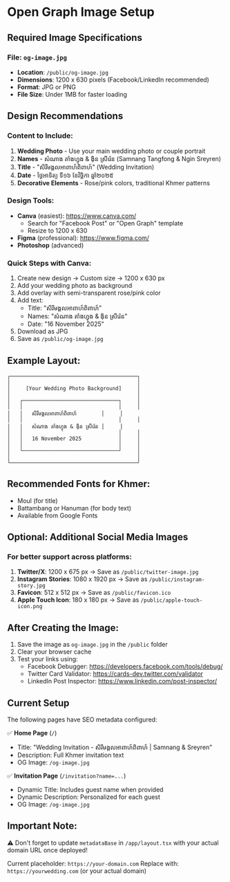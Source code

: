 # Open Graph Image Setup

## Required Image Specifications

### File: `og-image.jpg`
- **Location**: `/public/og-image.jpg`
- **Dimensions**: 1200 x 630 pixels (Facebook/LinkedIn recommended)
- **Format**: JPG or PNG
- **File Size**: Under 1MB for faster loading

## Design Recommendations

### Content to Include:
1. **Wedding Photo** - Use your main wedding photo or couple portrait
2. **Names** - សំណាង តាំងហ្វុង & ង៉ិន ស្រីរ៉េន (Samnang Tangfong & Ngin Sreyren)
3. **Title** - "សិរីមង្គលអាពាហ៍ពិពាហ៍" (Wedding Invitation)
4. **Date** - ថ្ងៃអាទិត្យ ទី១៦ ខែវិច្ឆិកា ឆ្នាំ២០២៥
5. **Decorative Elements** - Rose/pink colors, traditional Khmer patterns

### Design Tools:
- **Canva** (easiest): https://www.canva.com/
  - Search for "Facebook Post" or "Open Graph" template
  - Resize to 1200 x 630
- **Figma** (professional): https://www.figma.com/
- **Photoshop** (advanced)

### Quick Steps with Canva:
1. Create new design → Custom size → 1200 x 630 px
2. Add your wedding photo as background
3. Add overlay with semi-transparent rose/pink color
4. Add text:
   - Title: "សិរីមង្គលអាពាហ៍ពិពាហ៍"
   - Names: "សំណាង តាំងហ្វុង & ង៉ិន ស្រីរ៉េន"
   - Date: "16 November 2025"
5. Download as JPG
6. Save as `/public/og-image.jpg`

## Example Layout:

```
┌─────────────────────────────────────────┐
│                                         │
│     [Your Wedding Photo Background]     │
│                                         │
│   ┌───────────────────────────────┐     │
│   │                               │     │
│   │   សិរីមង្គលអាពាហ៍ពិពាហ៍        │     │
│   │                               │     │
│   │   សំណាង តាំងហ្វុង & ង៉ិន ស្រីរ៉េន │     │
│   │                               │     │
│   │   16 November 2025            │     │
│   │                               │     │
│   └───────────────────────────────┘     │
│                                         │
└─────────────────────────────────────────┘
```

## Recommended Fonts for Khmer:
- Moul (for title)
- Battambang or Hanuman (for body text)
- Available from Google Fonts

## Optional: Additional Social Media Images

### For better support across platforms:

1. **Twitter/X**: 1200 x 675 px → Save as `/public/twitter-image.jpg`
2. **Instagram Stories**: 1080 x 1920 px → Save as `/public/instagram-story.jpg`
3. **Favicon**: 512 x 512 px → Save as `/public/favicon.ico`
4. **Apple Touch Icon**: 180 x 180 px → Save as `/public/apple-touch-icon.png`

## After Creating the Image:

1. Save the image as `og-image.jpg` in the `/public` folder
2. Clear your browser cache
3. Test your links using:
   - Facebook Debugger: https://developers.facebook.com/tools/debug/
   - Twitter Card Validator: https://cards-dev.twitter.com/validator
   - LinkedIn Post Inspector: https://www.linkedin.com/post-inspector/

## Current Setup

The following pages have SEO metadata configured:

✅ **Home Page** (`/`)
- Title: "Wedding Invitation - សិរីមង្គលអាពាហ៍ពិពាហ៍ | Samnang & Sreyren"
- Description: Full Khmer invitation text
- OG Image: `/og-image.jpg`

✅ **Invitation Page** (`/invitation?name=...`)
- Dynamic Title: Includes guest name when provided
- Dynamic Description: Personalized for each guest
- OG Image: `/og-image.jpg`

## Important Note:

⚠️ Don't forget to update `metadataBase` in `/app/layout.tsx` with your actual domain URL once deployed!

Current placeholder: `https://your-domain.com`
Replace with: `https://yourwedding.com` (or your actual domain)
